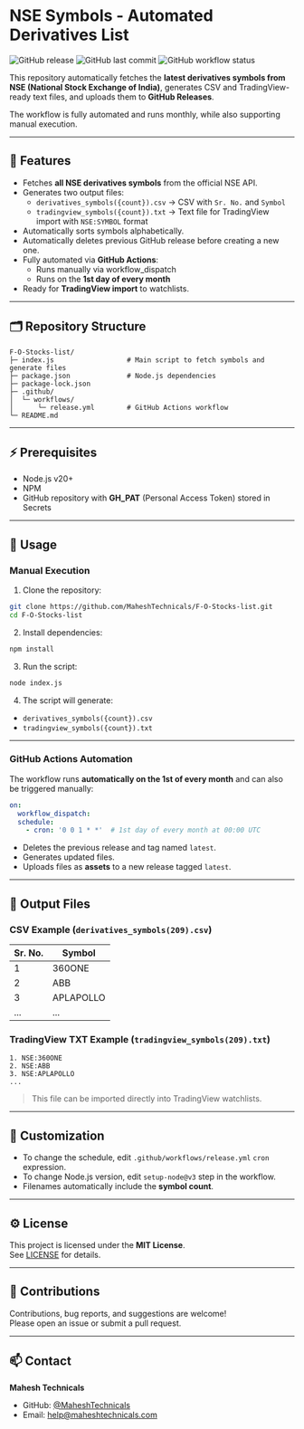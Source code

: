 # NSE Symbols - Automated Derivatives List

![GitHub release](https://img.shields.io/github/v/release/MaheshTechnicals/F-O-Stocks-list)
![GitHub last commit](https://img.shields.io/github/last-commit/MaheshTechnicals/F-O-Stocks-list)
![GitHub workflow status](https://img.shields.io/github/actions/workflow/status/MaheshTechnicals/F-O-Stocks-list/release.yml?branch=main)

This repository automatically fetches the **latest derivatives symbols from NSE (National Stock Exchange of India)**, generates CSV and TradingView-ready text files, and uploads them to **GitHub Releases**.

The workflow is fully automated and runs monthly, while also supporting manual execution.

---

## 📌 Features

- Fetches **all NSE derivatives symbols** from the official NSE API.
- Generates two output files:
  - `derivatives_symbols({count}).csv` → CSV with `Sr. No.` and `Symbol`
  - `tradingview_symbols({count}).txt` → Text file for TradingView import with `NSE:SYMBOL` format
- Automatically sorts symbols alphabetically.
- Automatically deletes previous GitHub release before creating a new one.
- Fully automated via **GitHub Actions**:
  - Runs manually via workflow_dispatch
  - Runs on the **1st day of every month**
- Ready for **TradingView import** to watchlists.

---

## 🗂 Repository Structure

```
F-O-Stocks-list/
├─ index.js                  # Main script to fetch symbols and generate files
├─ package.json              # Node.js dependencies
├─ package-lock.json
├─ .github/
│  └─ workflows/
│      └─ release.yml        # GitHub Actions workflow
└─ README.md
```

---

## ⚡ Prerequisites

- Node.js v20+
- NPM
- GitHub repository with **GH_PAT** (Personal Access Token) stored in Secrets

---

## 🚀 Usage

### Manual Execution

1. Clone the repository:

```bash
git clone https://github.com/MaheshTechnicals/F-O-Stocks-list.git
cd F-O-Stocks-list
```

2. Install dependencies:

```bash
npm install
```

3. Run the script:

```bash
node index.js
```

4. The script will generate:

- `derivatives_symbols({count}).csv`  
- `tradingview_symbols({count}).txt`

---

### GitHub Actions Automation

The workflow runs **automatically on the 1st of every month** and can also be triggered manually:

```yaml
on:
  workflow_dispatch:
  schedule:
    - cron: '0 0 1 * *'  # 1st day of every month at 00:00 UTC
```

- Deletes the previous release and tag named `latest`.
- Generates updated files.
- Uploads files as **assets** to a new release tagged `latest`.

---

## 📝 Output Files

### CSV Example (`derivatives_symbols(209).csv`)

| Sr. No. | Symbol  |
|---------|---------|
| 1       | 360ONE  |
| 2       | ABB     |
| 3       | APLAPOLLO |
| ...     | ...     |

### TradingView TXT Example (`tradingview_symbols(209).txt`)

```
1. NSE:360ONE
2. NSE:ABB
3. NSE:APLAPOLLO
...
```

> This file can be imported directly into TradingView watchlists.

---

## 🔧 Customization

- To change the schedule, edit `.github/workflows/release.yml` `cron` expression.
- To change Node.js version, edit `setup-node@v3` step in the workflow.
- Filenames automatically include the **symbol count**.

---

## ⚙️ License

This project is licensed under the **MIT License**.  
See [LICENSE](LICENSE) for details.

---

## 🙌 Contributions

Contributions, bug reports, and suggestions are welcome!  
Please open an issue or submit a pull request.

---

## 📫 Contact

**Mahesh Technicals**  
- GitHub: [@MaheshTechnicals](https://github.com/MaheshTechnicals)  
- Email: help@maheshtechnicals.com
